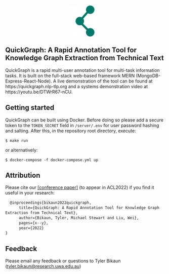 <div style="display:flex;align-items:center;flex-direction:column;justify-content:center">
<img src="quickgraph_logo.png" width="100">
<h2>
QuickGraph: A Rapid Annotation Tool for Knowledge Graph Extraction from Technical Text</h2>
</div>
QuickGraph is a rapid multi-user annotation tool for multi-task information tasks. It is built on the full-stack web-based framework MERN (MongoDB-Express-React-Node). A live demonstration of the tool can be found at https://quickgraph.nlp-tlp.org and a systems demonstration video at https://youtu.be/DTWrR67-nCU.

## Getting started

QuickGraph can be built using Docker. Before doing so please add a secure token to the `TOKEN_SECRET` field in `/server/.env` for user password hashing and salting. After this, in the repository root directory, execute:
```
$ make run
```

or alternatively:
```
$ docker-compose -f docker-compose.yml up
```



## Attribution
Please cite our [[conference paper]](https://arxiv.org/abs/####.#####) (to appear in ACL2022) if you find it useful in your research:
```
  @inproceedings{bikaun2022quickgraph,
      title={QuickGraph: A Rapid Annotation Tool for Knowledge Graph Extraction from Technical Text},
      author={Bikaun, Tyler, Michael Stewart and Liu, Wei},
      pages={x--y},
      year={2022}
}
```

## Feedback
Please email any feedback or questions to Tyler Bikaun (tyler.bikaun@research.uwa.edu.au)
